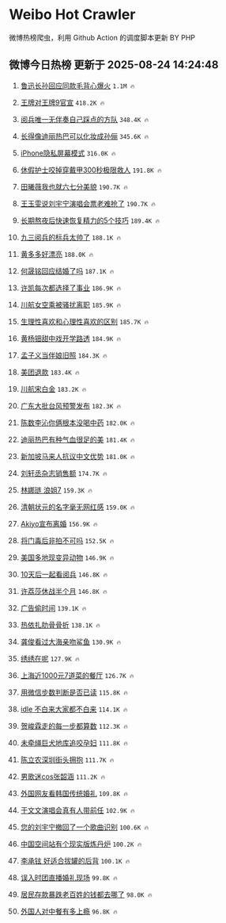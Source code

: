 # Weibo Hot Crawler 



微博热榜爬虫，利用 Github Action 的调度脚本更新 BY PHP 


## 微博今日热榜 更新于 2025-08-24 14:24:48 
1. [鲁迅长孙回应同款毛背心爆火](https://s.weibo.com/weibo?q=%23%E9%B2%81%E8%BF%85%E9%95%BF%E5%AD%99%E5%9B%9E%E5%BA%94%E5%90%8C%E6%AC%BE%E6%AF%9B%E8%83%8C%E5%BF%83%E7%88%86%E7%81%AB%23&t=31&band_rank=1&Refer=top) `1.1M 🔥` 

1. [王牌对王牌9官宣](https://s.weibo.com/weibo?q=%E7%8E%8B%E7%89%8C%E5%AF%B9%E7%8E%8B%E7%89%8C9%E5%AE%98%E5%AE%A3&t=31&band_rank=2&Refer=top) `418.2K 🔥` 

1. [阅兵唯一无伴奏自己踩点的方队](https://s.weibo.com/weibo?q=%23%E9%98%85%E5%85%B5%E5%94%AF%E4%B8%80%E6%97%A0%E4%BC%B4%E5%A5%8F%E8%87%AA%E5%B7%B1%E8%B8%A9%E7%82%B9%E7%9A%84%E6%96%B9%E9%98%9F%23&t=31&band_rank=3&Refer=top) `348.4K 🔥` 

1. [长得像迪丽热巴可以化妆成孙俪](https://s.weibo.com/weibo?q=%E9%95%BF%E5%BE%97%E5%83%8F%E8%BF%AA%E4%B8%BD%E7%83%AD%E5%B7%B4%E5%8F%AF%E4%BB%A5%E5%8C%96%E5%A6%86%E6%88%90%E5%AD%99%E4%BF%AA&t=31&band_rank=4&Refer=top) `345.6K 🔥` 

1. [iPhone隐私屏幕模式](https://s.weibo.com/weibo?q=iPhone%E9%9A%90%E7%A7%81%E5%B1%8F%E5%B9%95%E6%A8%A1%E5%BC%8F&t=31&band_rank=5&Refer=top) `316.0K 🔥` 

1. [休假护士咬掉穿戴甲300秒极限救人](https://s.weibo.com/weibo?q=%23%E4%BC%91%E5%81%87%E6%8A%A4%E5%A3%AB%E5%92%AC%E6%8E%89%E7%A9%BF%E6%88%B4%E7%94%B2300%E7%A7%92%E6%9E%81%E9%99%90%E6%95%91%E4%BA%BA%23&t=31&band_rank=6&Refer=top) `191.8K 🔥` 

1. [田曦薇我也就六七分美貌](https://s.weibo.com/weibo?q=%E7%94%B0%E6%9B%A6%E8%96%87%E6%88%91%E4%B9%9F%E5%B0%B1%E5%85%AD%E4%B8%83%E5%88%86%E7%BE%8E%E8%B2%8C&t=31&band_rank=7&Refer=top) `190.7K 🔥` 

1. [王玉雯说刘宇宁演唱会票老难抢了](https://s.weibo.com/weibo?q=%E7%8E%8B%E7%8E%89%E9%9B%AF%E8%AF%B4%E5%88%98%E5%AE%87%E5%AE%81%E6%BC%94%E5%94%B1%E4%BC%9A%E7%A5%A8%E8%80%81%E9%9A%BE%E6%8A%A2%E4%BA%86&t=31&band_rank=8&Refer=top) `190.7K 🔥` 

1. [长期熬夜后快速恢复精力的5个技巧](https://s.weibo.com/weibo?q=%E9%95%BF%E6%9C%9F%E7%86%AC%E5%A4%9C%E5%90%8E%E5%BF%AB%E9%80%9F%E6%81%A2%E5%A4%8D%E7%B2%BE%E5%8A%9B%E7%9A%845%E4%B8%AA%E6%8A%80%E5%B7%A7&t=31&band_rank=9&Refer=top) `189.4K 🔥` 

1. [九三阅兵的标兵太帅了](https://s.weibo.com/weibo?q=%23%E4%B9%9D%E4%B8%89%E9%98%85%E5%85%B5%E7%9A%84%E6%A0%87%E5%85%B5%E5%A4%AA%E5%B8%85%E4%BA%86%23&t=31&band_rank=10&Refer=top) `188.1K 🔥` 

1. [黄多多好漂亮](https://s.weibo.com/weibo?q=%E9%BB%84%E5%A4%9A%E5%A4%9A%E5%A5%BD%E6%BC%82%E4%BA%AE&t=31&band_rank=11&Refer=top) `188.0K 🔥` 

1. [何晟铭回应结婚了吗](https://s.weibo.com/weibo?q=%23%E4%BD%95%E6%99%9F%E9%93%AD%E5%9B%9E%E5%BA%94%E7%BB%93%E5%A9%9A%E4%BA%86%E5%90%97%23&t=31&band_rank=12&Refer=top) `187.1K 🔥` 

1. [许凯每次都选择了事业](https://s.weibo.com/weibo?q=%23%E8%AE%B8%E5%87%AF%E6%AF%8F%E6%AC%A1%E9%83%BD%E9%80%89%E6%8B%A9%E4%BA%86%E4%BA%8B%E4%B8%9A%23&t=31&band_rank=13&Refer=top) `186.9K 🔥` 

1. [川航女空乘被骚扰离职](https://s.weibo.com/weibo?q=%E5%B7%9D%E8%88%AA%E5%A5%B3%E7%A9%BA%E4%B9%98%E8%A2%AB%E9%AA%9A%E6%89%B0%E7%A6%BB%E8%81%8C&t=31&band_rank=14&Refer=top) `185.9K 🔥` 

1. [生理性喜欢和心理性喜欢的区别](https://s.weibo.com/weibo?q=%E7%94%9F%E7%90%86%E6%80%A7%E5%96%9C%E6%AC%A2%E5%92%8C%E5%BF%83%E7%90%86%E6%80%A7%E5%96%9C%E6%AC%A2%E7%9A%84%E5%8C%BA%E5%88%AB&t=31&band_rank=15&Refer=top) `185.7K 🔥` 

1. [黄杨钿甜中戏开学路透](https://s.weibo.com/weibo?q=%23%E9%BB%84%E6%9D%A8%E9%92%BF%E7%94%9C%E4%B8%AD%E6%88%8F%E5%BC%80%E5%AD%A6%E8%B7%AF%E9%80%8F%23&t=31&band_rank=16&Refer=top) `184.9K 🔥` 

1. [孟子义当伴娘旧照](https://s.weibo.com/weibo?q=%23%E5%AD%9F%E5%AD%90%E4%B9%89%E5%BD%93%E4%BC%B4%E5%A8%98%E6%97%A7%E7%85%A7%23&t=31&band_rank=17&Refer=top) `184.3K 🔥` 

1. [美团退款](https://s.weibo.com/weibo?q=%E7%BE%8E%E5%9B%A2%E9%80%80%E6%AC%BE&t=31&band_rank=18&Refer=top) `183.4K 🔥` 

1. [川航宋白金](https://s.weibo.com/weibo?q=%E5%B7%9D%E8%88%AA%E5%AE%8B%E7%99%BD%E9%87%91&t=31&band_rank=19&Refer=top) `183.2K 🔥` 

1. [广东大批台风预警发布](https://s.weibo.com/weibo?q=%23%E5%B9%BF%E4%B8%9C%E5%A4%A7%E6%89%B9%E5%8F%B0%E9%A3%8E%E9%A2%84%E8%AD%A6%E5%8F%91%E5%B8%83%23&t=31&band_rank=20&Refer=top) `182.3K 🔥` 

1. [陈数李沁你俩根本没喝中药](https://s.weibo.com/weibo?q=%E9%99%88%E6%95%B0%E6%9D%8E%E6%B2%81%E4%BD%A0%E4%BF%A9%E6%A0%B9%E6%9C%AC%E6%B2%A1%E5%96%9D%E4%B8%AD%E8%8D%AF&t=31&band_rank=21&Refer=top) `182.0K 🔥` 

1. [迪丽热巴有种气血很足的美](https://s.weibo.com/weibo?q=%E8%BF%AA%E4%B8%BD%E7%83%AD%E5%B7%B4%E6%9C%89%E7%A7%8D%E6%B0%94%E8%A1%80%E5%BE%88%E8%B6%B3%E7%9A%84%E7%BE%8E&t=31&band_rank=22&Refer=top) `181.4K 🔥` 

1. [新加坡马来人抗议中文优势](https://s.weibo.com/weibo?q=%E6%96%B0%E5%8A%A0%E5%9D%A1%E9%A9%AC%E6%9D%A5%E4%BA%BA%E6%8A%97%E8%AE%AE%E4%B8%AD%E6%96%87%E4%BC%98%E5%8A%BF&t=31&band_rank=23&Refer=top) `181.0K 🔥` 

1. [刘轩丞杂志销售额](https://s.weibo.com/weibo?q=%23%E5%88%98%E8%BD%A9%E4%B8%9E%E6%9D%82%E5%BF%97%E9%94%80%E5%94%AE%E9%A2%9D%23&t=31&band_rank=24&Refer=top) `174.7K 🔥` 

1. [林娜琏 浪姐7](https://s.weibo.com/weibo?q=%E6%9E%97%E5%A8%9C%E7%90%8F%20%E6%B5%AA%E5%A7%907&t=31&band_rank=25&Refer=top) `159.3K 🔥` 

1. [清朝状元的名字毫无网红感](https://s.weibo.com/weibo?q=%E6%B8%85%E6%9C%9D%E7%8A%B6%E5%85%83%E7%9A%84%E5%90%8D%E5%AD%97%E6%AF%AB%E6%97%A0%E7%BD%91%E7%BA%A2%E6%84%9F&t=31&band_rank=26&Refer=top) `159.0K 🔥` 

1. [Akiyo宣布离婚](https://s.weibo.com/weibo?q=%23Akiyo%E5%AE%A3%E5%B8%83%E7%A6%BB%E5%A9%9A%23&t=31&band_rank=27&Refer=top) `156.9K 🔥` 

1. [将门毒后非拍不可吗](https://s.weibo.com/weibo?q=%E5%B0%86%E9%97%A8%E6%AF%92%E5%90%8E%E9%9D%9E%E6%8B%8D%E4%B8%8D%E5%8F%AF%E5%90%97&t=31&band_rank=28&Refer=top) `152.5K 🔥` 

1. [美国多地现变异动物](https://s.weibo.com/weibo?q=%23%E7%BE%8E%E5%9B%BD%E5%A4%9A%E5%9C%B0%E7%8E%B0%E5%8F%98%E5%BC%82%E5%8A%A8%E7%89%A9%23&t=31&band_rank=29&Refer=top) `146.9K 🔥` 

1. [10天后一起看阅兵](https://s.weibo.com/weibo?q=%2310%E5%A4%A9%E5%90%8E%E4%B8%80%E8%B5%B7%E7%9C%8B%E9%98%85%E5%85%B5%23&t=31&band_rank=30&Refer=top) `146.8K 🔥` 

1. [许荔莎休战半个月](https://s.weibo.com/weibo?q=%E8%AE%B8%E8%8D%94%E8%8E%8E%E4%BC%91%E6%88%98%E5%8D%8A%E4%B8%AA%E6%9C%88&t=31&band_rank=31&Refer=top) `146.8K 🔥` 

1. [广告偷时间](https://s.weibo.com/weibo?q=%E5%B9%BF%E5%91%8A%E5%81%B7%E6%97%B6%E9%97%B4&t=31&band_rank=32&Refer=top) `139.1K 🔥` 

1. [热依扎肋骨骨折](https://s.weibo.com/weibo?q=%23%E7%83%AD%E4%BE%9D%E6%89%8E%E8%82%8B%E9%AA%A8%E9%AA%A8%E6%8A%98%23&t=31&band_rank=33&Refer=top) `138.1K 🔥` 

1. [龚俊看过大海亲吻鲨鱼](https://s.weibo.com/weibo?q=%E9%BE%9A%E4%BF%8A%E7%9C%8B%E8%BF%87%E5%A4%A7%E6%B5%B7%E4%BA%B2%E5%90%BB%E9%B2%A8%E9%B1%BC&t=31&band_rank=34&Refer=top) `130.9K 🔥` 

1. [绣绣在呢](https://s.weibo.com/weibo?q=%23%E7%BB%A3%E7%BB%A3%E5%9C%A8%E5%91%A2%23&t=31&band_rank=35&Refer=top) `127.9K 🔥` 

1. [上海近1000元7道菜的餐厅](https://s.weibo.com/weibo?q=%E4%B8%8A%E6%B5%B7%E8%BF%911000%E5%85%837%E9%81%93%E8%8F%9C%E7%9A%84%E9%A4%90%E5%8E%85&t=31&band_rank=36&Refer=top) `126.7K 🔥` 

1. [用微信步数判断是否已读](https://s.weibo.com/weibo?q=%E7%94%A8%E5%BE%AE%E4%BF%A1%E6%AD%A5%E6%95%B0%E5%88%A4%E6%96%AD%E6%98%AF%E5%90%A6%E5%B7%B2%E8%AF%BB&t=31&band_rank=37&Refer=top) `115.8K 🔥` 

1. [idle 不白来大家都不白来](https://s.weibo.com/weibo?q=idle%20%E4%B8%8D%E7%99%BD%E6%9D%A5%E5%A4%A7%E5%AE%B6%E9%83%BD%E4%B8%8D%E7%99%BD%E6%9D%A5&t=31&band_rank=38&Refer=top) `114.1K 🔥` 

1. [贺峻霖走的每一步都算数](https://s.weibo.com/weibo?q=%E8%B4%BA%E5%B3%BB%E9%9C%96%E8%B5%B0%E7%9A%84%E6%AF%8F%E4%B8%80%E6%AD%A5%E9%83%BD%E7%AE%97%E6%95%B0&t=31&band_rank=39&Refer=top) `112.3K 🔥` 

1. [未牵绳巨犬地库追咬孕妇](https://s.weibo.com/weibo?q=%23%E6%9C%AA%E7%89%B5%E7%BB%B3%E5%B7%A8%E7%8A%AC%E5%9C%B0%E5%BA%93%E8%BF%BD%E5%92%AC%E5%AD%95%E5%A6%87%23&t=31&band_rank=40&Refer=top) `111.8K 🔥` 

1. [陈立农深圳街头拥抱](https://s.weibo.com/weibo?q=%E9%99%88%E7%AB%8B%E5%86%9C%E6%B7%B1%E5%9C%B3%E8%A1%97%E5%A4%B4%E6%8B%A5%E6%8A%B1&t=31&band_rank=41&Refer=top) `111.7K 🔥` 

1. [男歌迷cos张韶涵](https://s.weibo.com/weibo?q=%E7%94%B7%E6%AD%8C%E8%BF%B7cos%E5%BC%A0%E9%9F%B6%E6%B6%B5&t=31&band_rank=42&Refer=top) `111.2K 🔥` 

1. [外国网友看韩国传统婚礼](https://s.weibo.com/weibo?q=%E5%A4%96%E5%9B%BD%E7%BD%91%E5%8F%8B%E7%9C%8B%E9%9F%A9%E5%9B%BD%E4%BC%A0%E7%BB%9F%E5%A9%9A%E7%A4%BC&t=31&band_rank=43&Refer=top) `109.8K 🔥` 

1. [于文文演唱会真有人带前任](https://s.weibo.com/weibo?q=%E4%BA%8E%E6%96%87%E6%96%87%E6%BC%94%E5%94%B1%E4%BC%9A%E7%9C%9F%E6%9C%89%E4%BA%BA%E5%B8%A6%E5%89%8D%E4%BB%BB&t=31&band_rank=44&Refer=top) `102.9K 🔥` 

1. [您的刘宇宁撤回了一个歌曲识别](https://s.weibo.com/weibo?q=%E6%82%A8%E7%9A%84%E5%88%98%E5%AE%87%E5%AE%81%E6%92%A4%E5%9B%9E%E4%BA%86%E4%B8%80%E4%B8%AA%E6%AD%8C%E6%9B%B2%E8%AF%86%E5%88%AB&t=31&band_rank=45&Refer=top) `100.6K 🔥` 

1. [中国空间站有个现实版炼丹炉](https://s.weibo.com/weibo?q=%23%E4%B8%AD%E5%9B%BD%E7%A9%BA%E9%97%B4%E7%AB%99%E6%9C%89%E4%B8%AA%E7%8E%B0%E5%AE%9E%E7%89%88%E7%82%BC%E4%B8%B9%E7%82%89%23&t=31&band_rank=46&Refer=top) `100.2K 🔥` 

1. [李承铉 好适合拔罐的后背](https://s.weibo.com/weibo?q=%E6%9D%8E%E6%89%BF%E9%93%89%20%E5%A5%BD%E9%80%82%E5%90%88%E6%8B%94%E7%BD%90%E7%9A%84%E5%90%8E%E8%83%8C&t=31&band_rank=47&Refer=top) `100.1K 🔥` 

1. [误入时团直播婚礼现场](https://s.weibo.com/weibo?q=%E8%AF%AF%E5%85%A5%E6%97%B6%E5%9B%A2%E7%9B%B4%E6%92%AD%E5%A9%9A%E7%A4%BC%E7%8E%B0%E5%9C%BA&t=31&band_rank=48&Refer=top) `99.8K 🔥` 

1. [居民存款暴跌老百姓的钱都去哪了](https://s.weibo.com/weibo?q=%23%E5%B1%85%E6%B0%91%E5%AD%98%E6%AC%BE%E6%9A%B4%E8%B7%8C%E8%80%81%E7%99%BE%E5%A7%93%E7%9A%84%E9%92%B1%E9%83%BD%E5%8E%BB%E5%93%AA%E4%BA%86%23&t=31&band_rank=49&Refer=top) `98.0K 🔥` 

1. [外国人对中餐有多上瘾](https://s.weibo.com/weibo?q=%E5%A4%96%E5%9B%BD%E4%BA%BA%E5%AF%B9%E4%B8%AD%E9%A4%90%E6%9C%89%E5%A4%9A%E4%B8%8A%E7%98%BE&t=31&band_rank=50&Refer=top) `96.8K 🔥` 

